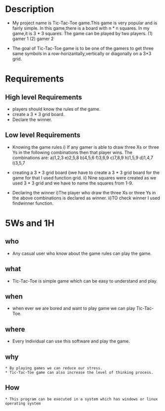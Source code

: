 # Description

* My project name is Tic-Tac-Toe game.This game is very popular and is fairly simple. In this game,there is a board with n * n squares. In my game,it is 3 * 3 squares. The game can be played by two players. 
                        (1) gamer 1           (2) gamer 2

* The goal of Tic-Tac-Toe game is to be one of the gamers to get three same symbols in a row-horizantally,vertically or diagonally on a 3*3 grid.

# Requirements

## High level Requirements
* players should know the rules of the game.
* create a 3 * 3 grid board.
* Declare the winner.

## Low level Requirements
* Knowing the game rules
    i) If any gamer is able to draw three Xs or three Ys in the following combinations then that player wins. The combinations are:
              a)1,2,3                      e)2,5,8
              b)4,5,6                      f)3,6,9
              c)7,8,9                      h)1,5,9
              d)1,4,7                      i)3,5,7
 
 * creating a 3 * 3 grid board
    i)we have to create a 3 * 3 grid board for the game for that I used function grid.
    ii) Nine squares were created as we used 3 * 3 grid and we have to name the squares from 1-9.
        
 * Declaring the winner
     i)The player who draw the three Xs or three Ys in the above combinations is declared as winner.
     ii)TO check winner I used findwinner function.
     
 # 5Ws and 1H
 
 ## who
  * Any casual user who know about the game rules can play the game.
  
 ## what
   * Tic-Tac-Toe is simple game which can be easy to understand and play.
 
 ## when
   * when ever we are bored and want to play game we can play Tic-Tac-Toe.
 
 ## where
   * Every Individual can use this software and play the game.
   
 ## why
    * By playing games we can reduce our stress.
    * Tic-Tac-Toe game can also increase the level of thinking process.
    
 ## How
    * This program can be executed in a system which has windows or linux operating system
